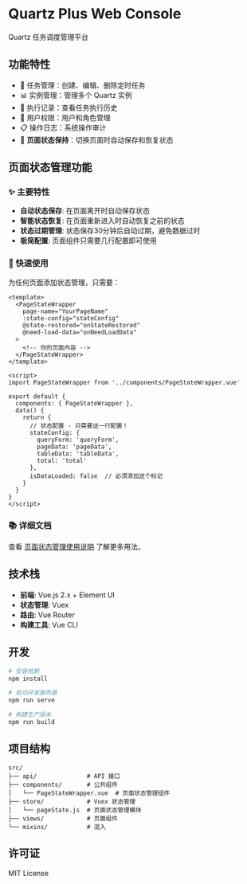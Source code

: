 # Quartz Plus Web Console

 Quartz 任务调度管理平台

## 功能特性

- 🚀 任务管理：创建、编辑、删除定时任务
- 📊 实例管理：管理多个 Quartz 实例
- 📝 执行记录：查看任务执行历史
- 👥 用户权限：用户和角色管理
- 📋 操作日志：系统操作审计
- 💾 **页面状态保持**：切换页面时自动保存和恢复状态

## 页面状态管理功能

### ✨ 主要特性

- **自动状态保存**: 在页面离开时自动保存状态
- **智能状态恢复**: 在页面重新进入时自动恢复之前的状态
- **状态过期管理**: 状态保存30分钟后自动过期，避免数据过时
- **极简配置**: 页面组件只需要几行配置即可使用

### 🚀 快速使用

为任何页面添加状态管理，只需要：

```vue
<template>
  <PageStateWrapper 
    page-name="YourPageName"
    :state-config="stateConfig"
    @state-restored="onStateRestored"
    @need-load-data="onNeedLoadData"
  >
    <!-- 你的页面内容 -->
  </PageStateWrapper>
</template>

<script>
import PageStateWrapper from '../components/PageStateWrapper.vue'

export default {
  components: { PageStateWrapper },
  data() {
    return {
      // 状态配置 - 只需要这一行配置！
      stateConfig: {
        queryForm: 'queryForm',
        pageData: 'pageData',
        tableData: 'tableData',
        total: 'total'
      },
      isDataLoaded: false  // 必须添加这个标记
    }
  }
}
</script>
```

### 📚 详细文档

查看 [页面状态管理使用说明](docs/simple-page-state-usage.md) 了解更多用法。

## 技术栈

- **前端**: Vue.js 2.x + Element UI
- **状态管理**: Vuex
- **路由**: Vue Router
- **构建工具**: Vue CLI

## 开发

```bash
# 安装依赖
npm install

# 启动开发服务器
npm run serve

# 构建生产版本
npm run build
```

## 项目结构

```
src/
├── api/              # API 接口
├── components/       # 公共组件
│   └── PageStateWrapper.vue  # 页面状态管理组件
├── store/            # Vuex 状态管理
│   └── pageState.js  # 页面状态管理模块
├── views/            # 页面组件
└── mixins/           # 混入
```

## 许可证

MIT License